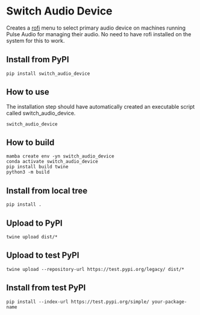 # Switch Audio Device

Creates a [rofi](https://github.com/davatorium/rofi) menu to select primary audio device on machines running Pulse Audio for managing their audio. No need to have rofi installed on the system for this to work.

## Install from PyPI
```
pip install switch_audio_device
```

## How to use
The installation step should have automatically created an executable script called switch_audio_device.

```
switch_audio_device
```


## How to build

```
mamba create env -yn switch_audio_device
conda activate switch_audio_device
pip install build twine
python3 -m build
```

## Install from local tree

```
pip install .
```

##  Upload to PyPI
```
twine upload dist/*
```
## Upload to test PyPI
```
twine upload --repository-url https://test.pypi.org/legacy/ dist/*
```

## Install from test PyPI
```
pip install --index-url https://test.pypi.org/simple/ your-package-name
```
